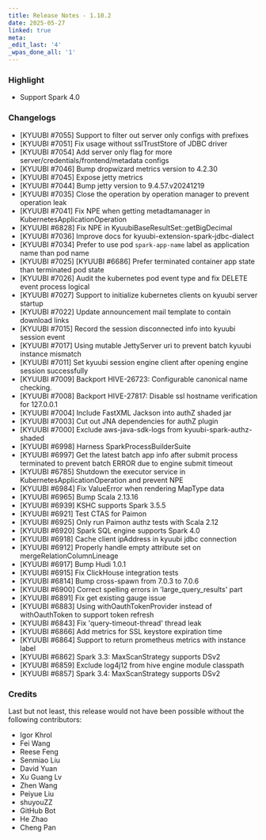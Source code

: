 ```yaml
---
title: Release Notes - 1.10.2
date: 2025-05-27
linked: true
meta:
_edit_last: '4'
_wpas_done_all: '1'
---
```

<!---
  Licensed under the Apache License, Version 2.0 (the "License");
  you may not use this file except in compliance with the License.
  You may obtain a copy of the License at

   http://www.apache.org/licenses/LICENSE-2.0

  Unless required by applicable law or agreed to in writing, software
  distributed under the License is distributed on an "AS IS" BASIS,
  WITHOUT WARRANTIES OR CONDITIONS OF ANY KIND, either express or implied.
  See the License for the specific language governing permissions and
  limitations under the License. See accompanying LICENSE file.
-->

### Highlight

- Support Spark 4.0

### Changelogs

- [KYUUBI #7055] Support to filter out server only configs with prefixes
- [KYUUBI #7051] Fix usage without sslTrustStore of JDBC driver
- [KYUUBI #7054] Add server only flag for more server/credentials/frontend/metadata configs
- [KYUUBI #7046] Bump dropwizard metrics version to 4.2.30
- [KYUUBI #7045] Expose jetty metrics
- [KYUUBI #7044] Bump jetty version to 9.4.57.v20241219
- [KYUUBI #7035] Close the operation by operation manager to prevent operation leak
- [KYUUBI #7041] Fix NPE when getting metadtamanager in KubernetesApplicationOperation
- [KYUUBI #6828] Fix NPE in KyuubiBaseResultSet::getBigDecimal
- [KYUUBI #7036] Improve docs for kyuubi-extension-spark-jdbc-dialect
- [KYUUBI #7034] Prefer to use pod `spark-app-name` label as application name than pod name
- [KYUUBI #7025] [KYUUBI #6686] Prefer terminated container app state than terminated pod state
- [KYUUBI #7026] Audit the kubernetes pod event type and fix DELETE event process logical
- [KYUUBI #7027] Support to initialize kubernetes clients on kyuubi server startup
- [KYUUBI #7022] Update announcement mail template to contain download links
- [KYUUBI #7015] Record the session disconnected info into kyuubi session event
- [KYUUBI #7017] Using mutable JettyServer uri to prevent batch kyuubi instance mismatch
- [KYUUBI #7011] Set kyuubi session engine client after opening engine session successfully
- [KYUUBI #7009] Backport HIVE-26723: Configurable canonical name checking.
- [KYUUBI #7008] Backport HIVE-27817: Disable ssl hostname verification for 127.0.0.1
- [KYUUBI #7004] Include FastXML Jackson into authZ shaded jar
- [KYUUBI #7003] Cut out JNA dependencies for authZ plugin
- [KYUUBI #7000] Exclude aws-java-sdk-logs from kyuubi-spark-authz-shaded
- [KYUUBI #6998] Harness SparkProcessBuilderSuite
- [KYUUBI #6997] Get the latest batch app info after submit process terminated to prevent batch ERROR due to engine submit timeout
- [KYUUBI #6785] Shutdown the executor service in KubernetesApplicationOperation and prevent NPE
- [KYUUBI #6984] Fix ValueError when rendering MapType data
- [KYUUBI #6965] Bump Scala 2.13.16
- [KYUUBI #6939] KSHC supports Spark 3.5.5
- [KYUUBI #6921] Test CTAS for Paimon
- [KYUUBI #6925] Only run Paimon authz tests with Scala 2.12
- [KYUUBI #6920] Spark SQL engine supports Spark 4.0
- [KYUUBI #6918] Cache client ipAddress in kyuubi jdbc connection
- [KYUUBI #6912] Properly handle empty attribute set on mergeRelationColumnLineage
- [KYUUBI #6917] Bump Hudi 1.0.1
- [KYUUBI #6915] Fix ClickHouse integration tests
- [KYUUBI #6814] Bump cross-spawn from 7.0.3 to 7.0.6
- [KYUUBI #6900] Correct spelling errors in 'large_query_results' part
- [KYUUBI #6891] Fix get existing gauge issue
- [KYUUBI #6883] Using withOauthTokenProvider instead of withOauthToken to support token refresh
- [KYUUBI #6843] Fix 'query-timeout-thread' thread leak
- [KYUUBI #6866] Add metrics for SSL keystore expiration time
- [KYUUBI #6864] Support to return prometheus metrics with instance label
- [KYUUBI #6862] Spark 3.3: MaxScanStrategy supports DSv2
- [KYUUBI #6859] Exclude log4j12 from hive engine module classpath
- [KYUUBI #6857] Spark 3.4: MaxScanStrategy supports DSv2

### Credits

Last but not least, this release would not have been possible without the following contributors:

* Igor Khrol
* Fei Wang
* Reese Feng
* Senmiao Liu
* David Yuan
* Xu Guang Lv
* Zhen Wang
* Peiyue Liu
* shuyouZZ
* GitHub Bot
* He Zhao
* Cheng Pan
